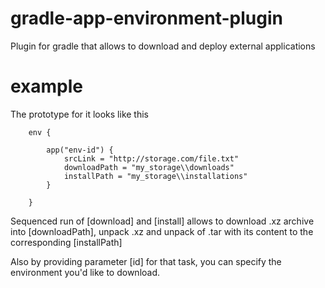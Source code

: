 # gradle-app-environment-plugin
Plugin for gradle that allows to download and deploy external applications

# example
The prototype for it looks like this

        env {

            app("env-id") {
                srcLink = "http://storage.com/file.txt"
                downloadPath = "my_storage\\downloads"
                installPath = "my_storage\\installations"
            }

        }

Sequenced run of [download] and [install] allows to download .xz archive into [downloadPath], unpack .xz and unpack of .tar
with its content to the corresponding [installPath]

Also by providing parameter [id] for that task, you can specify the environment you'd like to download.
